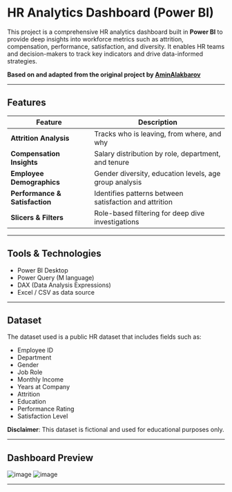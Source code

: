 # HR Analytics Dashboard (Power BI)

This project is a comprehensive HR analytics dashboard built in **Power BI** to provide deep insights into workforce metrics such as attrition, compensation, performance, satisfaction, and diversity. It enables HR teams and decision-makers to track key indicators and drive data-informed strategies.

**Based on and adapted from the original project by [AminAlakbarov](https://github.com/AminAlakbarov/HR-Analytics-Project)**  

---

## **Features**

| Feature                            | Description                                                  |
|-----------------------------------|--------------------------------------------------------------|
| **Attrition Analysis**            | Tracks who is leaving, from where, and why                   |
| **Compensation Insights**         | Salary distribution by role, department, and tenure          |
| **Employee Demographics**         | Gender diversity, education levels, age group analysis       |
| **Performance & Satisfaction**    | Identifies patterns between satisfaction and attrition       |
| **Slicers & Filters**             | Role-based filtering for deep dive investigations            |

---

## **Tools & Technologies**

- Power BI Desktop
- Power Query (M language)
- DAX (Data Analysis Expressions)
- Excel / CSV as data source

---

## **Dataset**

The dataset used is a public HR dataset that includes fields such as:

- Employee ID  
- Department  
- Gender  
- Job Role  
- Monthly Income  
- Years at Company  
- Attrition  
- Education  
- Performance Rating  
- Satisfaction Level  

 **Disclaimer**: This dataset is fictional and used for educational purposes only.

---

## **Dashboard Preview**

![image](https://github.com/user-attachments/assets/cdcabe1c-abea-490a-9119-a318785a1da8)
![image](https://github.com/user-attachments/assets/76385406-ea98-4cbf-9801-c619ac8dc792)

---


